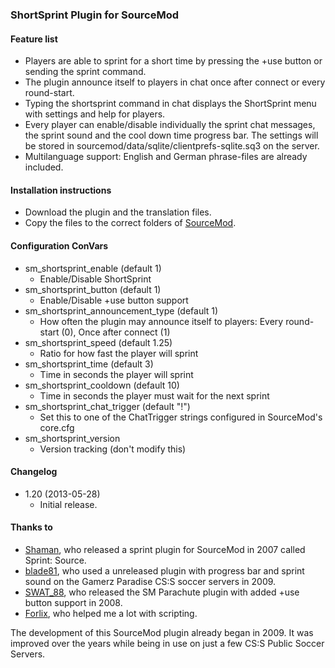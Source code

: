 ### ShortSprint Plugin for SourceMod

#### Feature list
* Players are able to sprint for a short time by pressing the +use button or sending the sprint command.
* The plugin announce itself to players in chat once after connect or every round-start.
* Typing the shortsprint command in chat displays the ShortSprint menu with settings and help for players.
* Every player can enable/disable individually the sprint chat messages, the sprint sound and the cool down time progress bar. The settings will be stored in sourcemod/data/sqlite/clientprefs-sqlite.sq3 on the server.
* Multilanguage support: English and German phrase-files are already included.

#### Installation instructions
* Download the plugin and the translation files.
* Copy the files to the correct folders of [SourceMod](http://www.sourcemod.net "SourceMod: Half-Life 2 Scripting").

#### Configuration ConVars
* sm_shortsprint_enable (default 1)
    * Enable/Disable ShortSprint
* sm_shortsprint_button (default 1)
    * Enable/Disable +use button support
* sm_shortsprint_announcement_type (default 1)
    * How often the plugin may announce itself to players: Every round-start (0), Once after connect (1)
* sm_shortsprint_speed (default 1.25)
    * Ratio for how fast the player will sprint
* sm_shortsprint_time (default 3)
    * Time in seconds the player will sprint
* sm_shortsprint_cooldown (default 10)
    * Time in seconds the player must wait for the next sprint
* sm_shortsprint_chat_trigger (default "!")
    * Set this to one of the ChatTrigger strings configured in SourceMod's core.cfg
* sm_shortsprint_version
    * Version tracking (don't modify this)

#### Changelog
* 1.20 (2013-05-28)
    * Initial release.

#### Thanks to
* [Shaman](http://forums.alliedmods.net/member.php?u=23292 "AlliedModders - View Profile: Shaman"), who released a sprint plugin for SourceMod in 2007 called Sprint: Source.
* [blade81](http://forums.alliedmods.net/member.php?u=15144 "AlliedModders - View Profile: blade81"), who used a unreleased plugin with progress bar and sprint sound on the Gamerz Paradise CS:S soccer servers in 2009.
* [SWAT_88](http://forums.alliedmods.net/member.php?u=34532 "AlliedModders - View Profile: SWAT_88"), who released the SM Parachute plugin with added +use button support in 2008.
* [Forlix](http://forums.alliedmods.net/member.php?u=45536 "AlliedModders - View Profile: Forlix"), who helped me a lot with scripting.

The development of this SourceMod plugin already began in 2009. It was improved over the years while being in use on just a few CS:S Public Soccer Servers.

